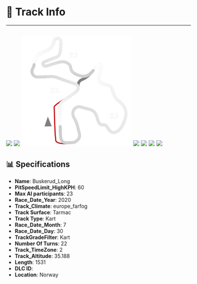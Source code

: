 # 🏁 Track Info

---
![](image_1.jpg)
![](image_2.jpg)
![](image_3.jpg)
![](image_4.jpg)
![](image_5.jpg)
![](image_6.jpg)
![](image_7.jpg)
---

## 📊 Specifications

- **Name**: Buskerud_Long
- **PitSpeedLimit_HighKPH**: 60
- **Max AI participants**: 23
- **Race_Date_Year**: 2020
- **Track_Climate**: europe_farfog
- **Track Surface**: Tarmac
- **Track Type**: Kart
- **Race_Date_Month**: 7
- **Race_Date_Day**: 30
- **TrackGradeFilter**: Kart
- **Number Of Turns**: 22
- **Track_TimeZone**: 2
- **Track_Altitude**: 35.188
- **Length**: 1531
- **DLC ID**: 
- **Location**: Norway
